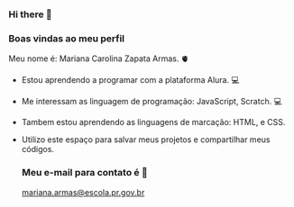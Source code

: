 ### Hi there 👋
### Boas vindas ao meu perfil
Meu nome é: Mariana Carolina Zapata Armas. 🫀
- Estou aprendendo a programar com a plataforma Alura. 💻
- Me interessam as linguagem de programação: JavaScript, Scratch. 💻
- Tambem estou aprendendo as linguagens de marcação: HTML, e CSS.
- Utilizo este espaço para salvar meus projetos e compartilhar meus códigos.

  ### Meu e-mail para contato é 📧

  mariana.armas@escola.pr.gov.br

  

<!--
**iam-mari31/iam-mari31** is a ✨ _special_ ✨ repository because its `README.md` (this file) appears on your GitHub profile.

Here are some ideas to get you started:

- 🔭 I’m currently working on ...
- 🌱 I’m currently learning ...
- 👯 I’m looking to collaborate on ...
- 🤔 I’m looking for help with ...
- 💬 Ask me about ...
- 📫 How to reach me: ...
- 😄 Pronouns: ...
- ⚡ Fun fact: ...
-->
